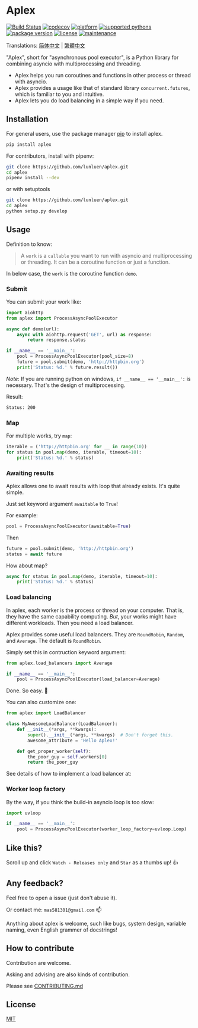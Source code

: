 # Aplex

[![Build Status](https://travis-ci.org/lunluen/aplex.svg?branch=master)](https://travis-ci.org/lunluen/aplex)
[![codecov](https://codecov.io/gh/lunluen/aplex/branch/master/graph/badge.svg)](https://codecov.io/gh/lunluen/aplex)
[![platform](https://img.shields.io/badge/Platform-Windows%20%7C%20Linux-orange.svg)](https://github.com/lunluen/aplex)
[![supported pythons](https://img.shields.io/pypi/pyversions/aplex.svg?style=flat)](https://pypi.org/project/aplex/)
[![package version](https://img.shields.io/pypi/v/aplex.svg?style=flat)](https://pypi.org/project/aplex/)
[![license](https://img.shields.io/github/license/lunluen/aplex.svg?style=flat)](https://github.com/lunluen/aplex/blob/master/LICENSE)
[![maintenance](https://img.shields.io/maintenance/yes/2019.svg?style=flat)](https://github.com/lunluen/aplex)

Translations: 
[简体中文](https://github.com/lunluen/aplex/blob/master/misc/README_zh_cn.md)
|
[繁體中文](https://github.com/lunluen/aplex/blob/master/misc/README_zh_tw.md)

"Aplex", short for "asynchronous pool executor", is a Python library for combining asyncio with
multiprocessing and threading.

- Aplex helps you run coroutines and functions in other process
  or thread with asyncio.
- Aplex provides a usage like that of  standard library `concurrent.futures`,
  which is familiar to you and intuitive.
- Aplex lets you do load balancing in a simple way if you need.

## Installation

For general users, use the package manager [pip](https://pip.pypa.io/en/stable/) to
install aplex.

```bash
pip install aplex
```

For contributors, install with pipenv:

```bash
git clone https://github.com/lunluen/aplex.git
cd aplex
pipenv install --dev
```
or with setuptools

```bash
git clone https://github.com/lunluen/aplex.git
cd aplex
python setup.py develop
```

## Usage

Definition to know:
> A `work` is a `callable` you want to run with asyncio and multiprocessing or threading.
> It can be a coroutine function or just a function.

In below case, the `work` is the coroutine function `demo`.

### Submit

You can submit your work like:

```python
import aiohttp
from aplex import ProcessAsyncPoolExecutor

async def demo(url):
    async with aiohttp.request('GET', url) as response:
        return response.status

if __name__ == '__main__':
    pool = ProcessAsyncPoolExecutor(pool_size=8)
    future = pool.submit(demo, 'http://httpbin.org')
    print('Status: %d.' % future.result())
```

*Note*: If you are running python on windows, `if __name__ == '__main__':`
is necessary. That's the design of multiprocessing.

Result:

```bash
Status: 200
```

### Map

For multiple works, try `map`:

```python
iterable = ('http://httpbin.org' for __ in range(10))
for status in pool.map(demo, iterable, timeout=10):
    print('Status: %d.' % status)
```

### Awaiting results

Aplex allows one to await results with loop that already exists. It's quite simple.

Just set keyword argument `awaitable`  to `True`!

For example:

```python
pool = ProcessAsyncPoolExecutor(awaitable=True)
```

Then 

```python
future = pool.submit(demo, 'http://httpbin.org')
status = await future
```

How about map?

```python
async for status in pool.map(demo, iterable, timeout=10):
    print('Status: %d.' % status)
```

### Load balancing

In aplex, each worker is the process or thread on your computer. That is, they have the same capability computing.
*But*, your works might have different workloads. Then you need a load balancer.

Aplex provides some useful load balancers. They are `RoundRobin`, `Random`, and `Average`. The default is `RoundRobin`.

Simply set this in contruction keyword argument:

```python
from aplex.load_balancers import Average

if __name__ == '__main__':
    pool = ProcessAsyncPoolExecutor(load_balancer=Average)
```

Done. So easy. :100:

You can also customize one:

```python
from aplex import LoadBalancer

class MyAwesomeLoadBalancer(LoadBalancer):
    def __init__(*args, **kwargs):
        super().__init__(*args, **kwargs)  # Don't forget this.
        awesome_attribute = 'Hello Aplex!'

    def get_proper_worker(self):
        the_poor_guy = self.workers[0]
        return the_poor_guy
```

See details of how to implement a load balancer at: []()


### Worker loop factory

By the way, if you think the build-in asyncio loop is too slow:

```python
import uvloop

if __name__ == '__main__':
    pool = ProcessAsyncPoolExecutor(worker_loop_factory=uvloop.Loop)
```

## Like this?

Scroll up and click `Watch - Releases only` and `Star` as a thumbs up! :+1:

## Any feedback?

Feel free to open a issue (just don't abuse it).

Or contact me: `mas581301@gmail.com` :mailbox:

Anything about aplex is welcome, such like bugs, system design, variable naming, even English grammer of docstrings!

## How to contribute

Contribution are welcome.

Asking and advising are also kinds of contribution.

Please see [CONTRIBUTING.md](https://github.com/lunluen/aplex/blob/master/CONTRIBUTING.md)

## License

[MIT](https://github.com/lunluen/aplex/blob/master/LICENSE)
